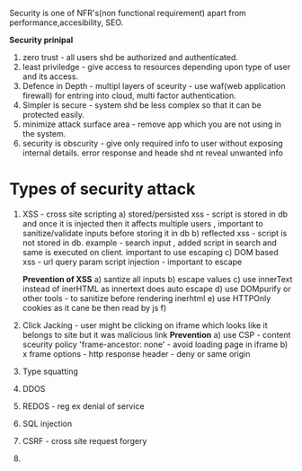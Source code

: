 
Security is one of NFR's(non functional requirement) apart from performance,accesibility, SEO.

__Security prinipal__
1) zero trust - all users shd be authorized and authenticated.
2) least priviledge - give access to resources depending upon type of user and its access.
3) Defence in Depth - multipl layers of sceurity - use waf(web application firewall) for entring into cloud, multi factor authentication.
4) Simpler is secure - system shd be less complex so that it can be protected easily.
5) minimize attack surface area - remove app which you are not using in the system.
6) security is obscurity - give only required info to user without exposing internal details. error response and heade shd nt reveal unwanted info


# Types of security attack
1) XSS - cross site scripting 
    a) stored/persisted xss - script is stored in db and once it is injected then it affects multiple users , important to sanitize/validate inputs before        storing it in db
    b) reflected xss - script is not stored in db. example - search input , added script in search and same is executed on client. important to use                escaping
    c) DOM based xss - url query param script injection - important to escape
    
    **Prevention of XSS**
    a) santize all inputs
    b) escape values
    c) use innerText instead of inerHTML as innertext does auto escape
    d) use DOMpurify or other tools - to sanitize before rendering inerhtml
    e) use HTTPOnly cookies as it cane be then read by js
    f) 
3) Click Jacking - user might be clicking on iframe which looks like it belongs to site but it was malicious link
   **Prevention**
   a) use CSP - content sceurity policy 'frame-ancestor: none' - avoid loading page in iframe
   b) x frame options - http response header - deny or same origin
   
4)  Type squatting
5)  DDOS
6)  REDOS - reg ex denial of service
7)  SQL injection
8)  CSRF - cross site request forgery
9)  
